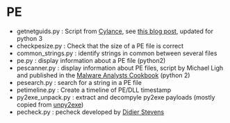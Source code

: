 # PE

* getnetguids.py : Script from [Cylance](https://github.com/cylance/GetNETGUIDs/blob/master/getnetguids.py), see [this blog post](https://medium.com/@seifreed/hunting-net-malware-40235e11dc05), updated for python 3
* checkpesize.py : Check that the size of a PE file is correct
* common_strings.py : identify strings in common between several files
* pe.py : display information about a PE file (python2)
* pescanner.py : display information about PE files, script by Michael Ligh and published in the [Malware Analysts Cookbook](https://www.amazon.fr/Malware-Analysts-Cookbook-DVD-Techniques/dp/0470613033) (python 2)
* pesearch.py : search for a string in a PE file
* petimeline.py : Create a timeline of PE/DLL timestamp
* py2exe_unpack.py : extract and decompyle py2exe payloads (mostly copied from [unpy2exe](https://github.com/matiasb/unpy2exe))
* pecheck.py : pecheck developed by [Didier Stevens](https://blog.didierstevens.com/)

